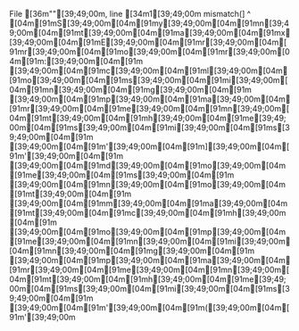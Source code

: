   File [36m"<stdin>"[39;49;00m, line [34m1[39;49;00m
    mismatch(]
           ^
[04m[91mS[39;49;00m[04m[91my[39;49;00m[04m[91mn[39;49;00m[04m[91mt[39;49;00m[04m[91ma[39;49;00m[04m[91mx[39;49;00m[04m[91mE[39;49;00m[04m[91mr[39;49;00m[04m[91mr[39;49;00m[04m[91mo[39;49;00m[04m[91mr[39;49;00m[04m[91m:[39;49;00m[04m[91m [39;49;00m[04m[91mc[39;49;00m[04m[91ml[39;49;00m[04m[91mo[39;49;00m[04m[91ms[39;49;00m[04m[91mi[39;49;00m[04m[91mn[39;49;00m[04m[91mg[39;49;00m[04m[91m [39;49;00m[04m[91mp[39;49;00m[04m[91ma[39;49;00m[04m[91mr[39;49;00m[04m[91me[39;49;00m[04m[91mn[39;49;00m[04m[91mt[39;49;00m[04m[91mh[39;49;00m[04m[91me[39;49;00m[04m[91ms[39;49;00m[04m[91mi[39;49;00m[04m[91ms[39;49;00m[04m[91m [39;49;00m[04m[91m'[39;49;00m[04m[91m][39;49;00m[04m[91m'[39;49;00m[04m[91m [39;49;00m[04m[91md[39;49;00m[04m[91mo[39;49;00m[04m[91me[39;49;00m[04m[91ms[39;49;00m[04m[91m [39;49;00m[04m[91mn[39;49;00m[04m[91mo[39;49;00m[04m[91mt[39;49;00m[04m[91m [39;49;00m[04m[91mm[39;49;00m[04m[91ma[39;49;00m[04m[91mt[39;49;00m[04m[91mc[39;49;00m[04m[91mh[39;49;00m[04m[91m [39;49;00m[04m[91mo[39;49;00m[04m[91mp[39;49;00m[04m[91me[39;49;00m[04m[91mn[39;49;00m[04m[91mi[39;49;00m[04m[91mn[39;49;00m[04m[91mg[39;49;00m[04m[91m [39;49;00m[04m[91mp[39;49;00m[04m[91ma[39;49;00m[04m[91mr[39;49;00m[04m[91me[39;49;00m[04m[91mn[39;49;00m[04m[91mt[39;49;00m[04m[91mh[39;49;00m[04m[91me[39;49;00m[04m[91ms[39;49;00m[04m[91mi[39;49;00m[04m[91ms[39;49;00m[04m[91m [39;49;00m[04m[91m'[39;49;00m[04m[91m([39;49;00m[04m[91m'[39;49;00m
